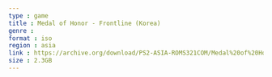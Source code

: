 ```yaml
---
type : game
title : Medal of Honor - Frontline (Korea)
genre : 
format : iso
region : asia
link : https://archive.org/download/PS2-ASIA-ROMS321COM/Medal%20of%20Honor%20-%20Frontline%20%28Korea%29.7z
size : 2.3GB
---
```

